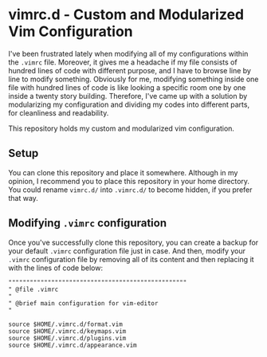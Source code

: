 # vimrc.d - Custom and Modularized Vim Configuration
I've been frustrated lately when modifying all of my configurations within the `.vimrc` file. Moreover, it gives me a headache if my file consists of hundred lines of code with different purpose, and I have to browse line by line to modify something. Obviously for me, modifying something inside one file with hundred lines of code is like looking a specific room one by one inside a twenty story building. Therefore, I've came up with a solution by modularizing my configuration and dividing my codes into different parts, for cleanliness and readability. 

This repository holds my custom and modularized vim configuration.
## Setup
You can clone this repository and place it somewhere. Although in my opinion, I recommend you to place this repository in your home directory. You could rename `vimrc.d/` into `.vimrc.d/` to become hidden, if you prefer that way.

##  Modifying `.vimrc` configuration

Once you've successfully clone this repository,  you can create a backup for your default `.vimrc` configuration file just in case. And then, modify your `.vimrc` configuration file by removing all of its content and then replacing it with the lines of code below:
```vim
""""""""""""""""""""""""""""""""""""""""""""""""""
" @file .vimrc
"
" @brief main configuration for vim-editor
"

source $HOME/.vimrc.d/format.vim
source $HOME/.vimrc.d/keymaps.vim
source $HOME/.vimrc.d/plugins.vim
source $HOME/.vimrc.d/appearance.vim
```
